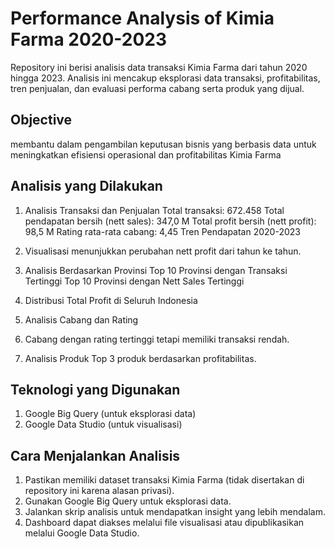 # Performance Analysis of Kimia Farma 2020-2023

Repository ini berisi analisis data transaksi Kimia Farma dari tahun 2020 hingga 2023. Analisis ini mencakup eksplorasi data transaksi, profitabilitas, tren penjualan, dan evaluasi performa cabang serta produk yang dijual.

## Objective
membantu dalam pengambilan keputusan bisnis yang berbasis data untuk meningkatkan efisiensi operasional dan profitabilitas Kimia Farma

## Analisis yang Dilakukan
1. Analisis Transaksi dan Penjualan
Total transaksi: 672.458
Total pendapatan bersih (nett sales): 347,0 M
Total profit bersih (nett profit): 98,5 M
Rating rata-rata cabang: 4,45
Tren Pendapatan 2020-2023

2. Visualisasi menunjukkan perubahan nett profit dari tahun ke tahun.
3. Analisis Berdasarkan Provinsi
Top 10 Provinsi dengan Transaksi Tertinggi
Top 10 Provinsi dengan Nett Sales Tertinggi
4. Distribusi Total Profit di Seluruh Indonesia
5. Analisis Cabang dan Rating
6. Cabang dengan rating tertinggi tetapi memiliki transaksi rendah.
7. Analisis Produk
Top 3 produk berdasarkan profitabilitas.

## Teknologi yang Digunakan
1. Google Big Query (untuk eksplorasi data)
2. Google Data Studio (untuk visualisasi)

## Cara Menjalankan Analisis
1. Pastikan memiliki dataset transaksi Kimia Farma (tidak disertakan di repository ini karena alasan privasi).
2. Gunakan Google Big Query untuk eksplorasi data.
3. Jalankan skrip analisis untuk mendapatkan insight yang lebih mendalam.
4. Dashboard dapat diakses melalui file visualisasi atau dipublikasikan melalui Google Data Studio.
